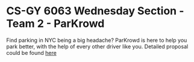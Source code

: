 # CS-GY 6063 Wednesday Section - Team 2 - ParKrowd

Find parking in NYC being a big headache? ParKrowd is here to help you park better, with the help of every other driver like you. Detailed proposal could be found [here](docs/F2023_team_2_project_proposal.pdf)
